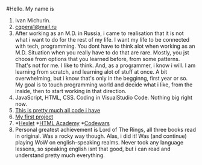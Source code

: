 #Hello. My name is 
1. Ivan Michurin.
2. cqpera1@mail.ru
3. After working as an M.D. in Russia, i came to realisation that it is not what i want to do for the rest of my life. I want my life to be connected with tech, programming. You dont have to think alot when working as an M.D. Situation when you really have to do that are rare. Mostly, you jst choose from options that you learned before, from some patterns. That's not for me. I like to think. And, as a programmer, i know i will. I am learning from scratch, and learning alot of stuff at once. A bit overwhelming, but i know that's only in the begginng, first year or so. My goal is to touch programming world and decide what i like, from the inside, then to start working in that direction.
4. JavaScript, HTML, CSS. Coding in VisualStudio Code. Nothing big right now.
5. [This is pretty much all code i have](https://www.codewars.com/users/iMafusail)
6. [My first project](https://imafusail.github.io/hello-world/)
7. *[Hexlet](https://ru.hexlet.io/courses/programming-basics)
*[HTML Academy](https://htmlacademy.ru/profile/id1366197)
*[Codewars](https://www.codewars.com/users/iMafusail)
8. Personal greatest achievement is Lord of The Rings, all three books read in original. Was a rocky way though. Alas, i did it! Was (and continue) playing WoW on english-speaking realms. Never took any language lessons, so speaking english isnt that good, but i can read and understand pretty much everything.